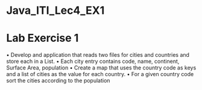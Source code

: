# Java_ITI_Lec4_EX1

# Lab Exercise 1
• Develop and application that reads two files for cities and countries
and store each in a List.
• Each city entry contains code, name, continent, Surface Area,
population
• Create a map that uses the country code as keys and a list of cities as
the value for each country.
• For a given country code sort the cities according to the population
